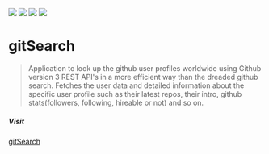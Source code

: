 <img src="https://img.shields.io/badge/build-passing-green"> <img src="https://img.shields.io/badge/version-1.-yellow"> <img src ="https://img.shields.io/badge/website-live-blue"> <img src="https://img.shields.io/badge/contributor-1-orange">

# gitSearch

> Application to look up the github user profiles worldwide using Github version 3 REST API's in a more efficient way than the dreaded github search.  Fetches the user data and detailed information about the specific user profile such as their latest repos, their intro, github stats(followers, following, hireable or not) and so on.

##### Visit

[gitSearch](https://gitsearch119311.netlify.com/)
